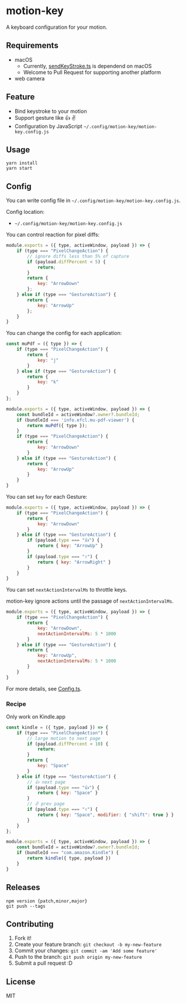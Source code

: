 # motion-key

A keyboard configuration for your motion.

## Requirements

- macOS
    - Currently, [sendKeyStroke.ts](./src/main/sendKeyStroke.ts) is dependend on macOS
    - Welcome to Pull Request for supporting another platform
- web camera

## Feature

- Bind keystroke to your motion
- Support gesture like 👍 ✌️
- Configuration by JavaScript `~/.config/motion-key/motion-key.config.js`

## Usage

    yarn install
    yarn start

## Config

You can write config file in `~/.config/motion-key/motion-key.config.js`.

Config location:

- `~/.config/motion-key/motion-key.config.js`

You can control reaction for pixel diffs:

```js
module.exports = ({ type, activeWindow, payload }) => {
    if (type === "PixelChangeAction") {
        // ignore diffs less than 5% of capture
        if (payload.diffPercent < 5) {
            return;
        }
        return {
            key: "ArrowDown"
        };
    } else if (type === "GestureAction") {
        return {
            key: "ArrowUp"
        };
    }
}
```

You can change the config for each application:

```js
const muPdf = ({ type }) => {
    if (type === "PixelChangeAction") {
        return {
            key: "j"
        }
    } else if (type === "GestureAction") {
        return {
            key: "k"
        }
    }
};

module.exports = ({ type, activeWindow, payload }) => {
    const bundleId = activeWindow?.owner?.bundleId;
    if (bundleId === 'info.efcl.mu-pdf-viewer') {
        return muPdf({ type });
    }
    if (type === "PixelChangeAction") {
        return {
            key: "ArrowDown"
        }
    } else if (type === "GestureAction") {
        return {
            key: "ArrowUp"
        }
    }
}
```

You can set `key` for each Gesture:

```js
module.exports = ({ type, activeWindow, payload }) => {
    if (type === "PixelChangeAction") {
        return {
            key: "ArrowDown"
        }
    } else if (type === "GestureAction") {
        if (payload.type === "👍") {
            return { key: "ArrowUp" }
        }
        if (payload.type === "✌️") {
            return { key: "ArrowRight" }
        }
    }
}
```

You can set `nextActionIntervalMs` to throttle keys.

motion-key ignore actions until the passage of `nextActionIntervalMs`.

```js
module.exports = ({ type, activeWindow, payload }) => {
    if (type === "PixelChangeAction") {
        return {
            key: "ArrowDown",
            nextActionIntervalMs: 5 * 1000
        }
    } else if (type === "GestureAction") {
        return {
            key: "ArrowUp",
            nextActionIntervalMs: 5 * 1000
        }
    }
}
```

For more details, see [Config.ts](src/main/Config.ts).

### Recipe

Only work on Kindle.app

```js
const kindle = ({ type, payload }) => {
    if (type === "PixelChangeAction") {
        // large motion to next page
        if (payload.diffPercent < 10) {
            return;
        }
        return {
            key: "Space"
        }
    } else if (type === "GestureAction") {
        // 👍 next page
        if (payload.type === "👍") {
            return { key: "Space" }
        }
        // ✌️ prev page
        if (payload.type === "✌️") {
            return { key: "Space", modifier: { "shift": true } }
        }
    }
};

module.exports = ({ type, activeWindow, payload }) => {
    const bundleId = activeWindow?.owner?.bundleId;
    if (bundleId === "com.amazon.Kindle") {
        return kindle({ type, payload })
    }
}
```

## Releases

    npm version {patch,minor,major}
    git push --tags

## Contributing

1. Fork it!
2. Create your feature branch: `git checkout -b my-new-feature`
3. Commit your changes: `git commit -am 'Add some feature'`
4. Push to the branch: `git push origin my-new-feature`
5. Submit a pull request :D

## License

MIT
